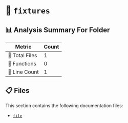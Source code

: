 # 📁 `fixtures`

## 📊 Analysis Summary For Folder

| Metric | Count |
|--------|-------|
| 📁 Total Files | 1 |
| 🔧 Functions | 0 |
| 🔢 Line Count | 1 |


## 📋 Files

This section contains the following documentation files:

- [`file`](./file.md)